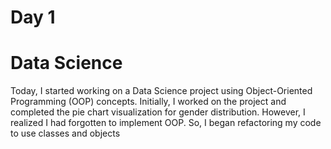 # Day 1
# Data Science
Today, I started working on a Data Science project using Object-Oriented Programming (OOP) concepts. Initially, I worked on the project and completed the pie chart visualization for gender distribution. However, I realized I had forgotten to implement OOP. So, I began refactoring my code to use classes and objects
